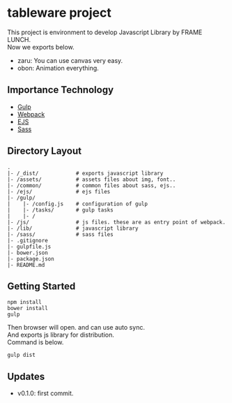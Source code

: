 # tableware project

This project is environment to develop Javascript Library by FRAME LUNCH.   
Now we exports below. 

* zaru: You can use canvas very easy.
* obon: Animation everything.

## Importance Technology
* [Gulp](http://gulpjs.com/)
* [Webpack](https://webpack.github.io/)
* [EJS](http://www.embeddedjs.com/)
* [Sass](http://sass-lang.com/)

## Directory Layout
    .
    |- /_dist/            # exports javascript library
    |- /assets/           # assets files about img, font..
    |- /common/           # common files about sass, ejs..
    |- /ejs/              # ejs files
    |- /gulp/         
    |    |- /config.js    # configuration of gulp
    |    |- /tasks/       # gulp tasks
    |    |- /
    |- /js/               # js files. these are as entry point of webpack. 
    |- /lib/              # javascript library
    |- /sass/             # sass files
    |- .gitignore
    |- gulpfile.js
    |- bower.json
    |- package.json
    |- README.md

## Getting Started

    npm install
    bower install
    gulp
    
Then browser will open. and can use auto sync.   
And exports js library for distribution.   
Command is below.

    gulp dist

## Updates
* v0.1.0: first commit.